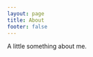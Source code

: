 ```yaml
---
layout: page
title: About
footer: false
---
```


<section>
  <p>A little something about me.</p>
</section>
